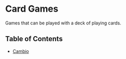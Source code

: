 # Card Games

Games that can be played with a deck of playing cards.

## Table of Contents

* [Cambio](Cambio)
